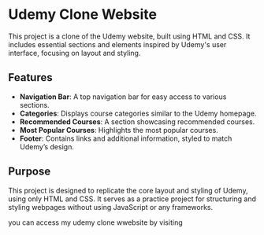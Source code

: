 # Udemy Clone Website

This project is a clone of the Udemy website, built using HTML and CSS. It includes essential sections and elements inspired by Udemy's user interface, focusing on layout and styling.

## Features
- **Navigation Bar**: A top navigation bar for easy access to various sections.
- **Categories**: Displays course categories similar to the Udemy homepage.
- **Recommended Courses**: A section showcasing recommended courses.
- **Most Popular Courses**: Highlights the most popular courses.
- **Footer**: Contains links and additional information, styled to match Udemy’s design.

## Purpose
This project is designed to replicate the core layout and styling of Udemy, using only HTML and CSS. It serves as a practice project for structuring and styling webpages without using JavaScript or any frameworks.

you can access my udemy clone wwebsite by visiting 

